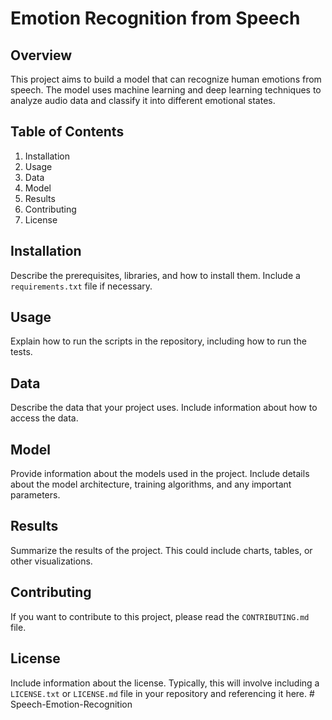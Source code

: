 # Emotion Recognition from Speech

## Overview
This project aims to build a model that can recognize human emotions from speech. The model uses machine learning and deep learning techniques to analyze audio data and classify it into different emotional states.

## Table of Contents
1. Installation
2. Usage
3. Data
4. Model
5. Results
6. Contributing
7. License

## Installation
Describe the prerequisites, libraries, and how to install them. Include a `requirements.txt` file if necessary.

## Usage
Explain how to run the scripts in the repository, including how to run the tests.

## Data
Describe the data that your project uses. Include information about how to access the data.

## Model
Provide information about the models used in the project. Include details about the model architecture, training algorithms, and any important parameters.

## Results
Summarize the results of the project. This could include charts, tables, or other visualizations.

## Contributing
If you want to contribute to this project, please read the `CONTRIBUTING.md` file.

## License
Include information about the license. Typically, this will involve including a `LICENSE.txt` or `LICENSE.md` file in your repository and referencing it here.
#   S p e e c h - E m o t i o n - R e c o g n i t i o n  
 